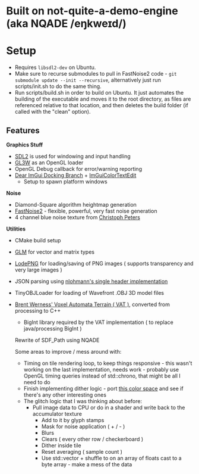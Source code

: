 # Built on not-quite-a-demo-engine (aka NQADE /eŋkweɪd/)

# Setup
- Requires `libsdl2-dev` on Ubuntu.
- Make sure to recurse submodules to pull in FastNoise2 code - `git submodule update --init --recursive`, alternatively just run scripts/init.sh to do the same thing.
- Run scripts/build.sh in order to build on Ubuntu. It just automates the building of the executable and moves it to the root directory, as files are referenced relative to that location, and then deletes the build folder (if called with the "clean" option).



## Features
**Graphics Stuff**
- [SDL2](https://wiki.libsdl.org/) is used for windowing and input handling
- [GL3W](https://github.com/skaslev/gl3w) as an OpenGL loader
- OpenGL Debug callback for error/warning reporting
- [Dear ImGui Docking Branch](https://github.com/ocornut/imgui/tree/docking) + [ImGuiColorTextEdit](https://github.com/BalazsJako/ImGuiColorTextEdit)
	- Setup to spawn platform windows


**Noise**
- Diamond-Square algorithm heightmap generation
- [FastNoise2](https://github.com/Auburn/FastNoise2) - flexible, powerful, very fast noise generation
- 4 channel blue noise texture from [Christoph Peters](http://momentsingraphics.de/BlueNoise.html)


**Utilities**
- CMake build setup
- [GLM](http://glm.g-truc.net/0.9.8/api/index.html) for vector and matrix types
- [LodePNG](https://lodev.org/lodepng/) for loading/saving of PNG images ( supports transparency and very large images )
- JSON parsing using [nlohmann's single header implementation](https://github.com/nlohmann/json)
- TinyOBJLoader for loading of Wavefront .OBJ 3D model files
- [Brent Werness' Voxel Automata Terrain ( VAT )](https://bitbucket.org/BWerness/voxel-automata-terrain/src/master/), converted from processing to C++
	- BigInt library required by the VAT implementation ( to replace java/processing BigInt )


	Rewrite of SDF_Path using NQADE

	Some areas to improve / mess around with:
	- Timing on tile rendering loop, to keep things responsive - this wasn't working on the last implementation, needs work - probably use OpenGL timing queries instead of std::chrono, that might be all I need to do
	- Finish implementing dither logic - port [this color space](https://bottosson.github.io/posts/colorpicker/) and see if there's any other interesting ones
	- The glitch logic that I was thinking about before:
		- Pull image data to CPU or do in a shader and write back to the accumulator texture
			- Add to it by glyph stamps
			- Mask for noise application ( + / - )
			- Blurs
			- Clears ( every other row / checkerboard )
			- Dither inside tile
			- Reset averaging ( sample count )
			- Use std::vector + shuffle to on an array of floats cast to a byte array - make a mess of the data
